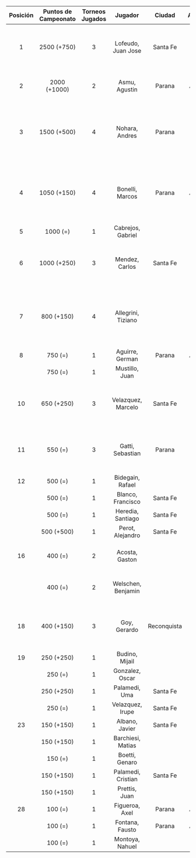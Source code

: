 |  Posición  |  Puntos de Campeonato  |  Torneos Jugados  |      Jugador       |   Ciudad    |  Afiliación  |                Puntos sumados                 |
|:----------:|:----------------------:|:-----------------:|:------------------:|:-----------:|:------------:|:---------------------------------------------:|
|     1      |      2500 (+750)       |         3         | Lofeudo, Juan Jose |  Santa Fe   |   Atemeli    |      1000 (T02) + 750 (T04) + 750 (T01)       |
|     2      |      2000 (+1000)      |         2         |   Asmu, Agustin    |   Parana    |   Aspatem    |            1000 (T01) + 1000 (T04)            |
|     3      |      1500 (+500)       |         4         |   Nohara, Andres   |   Parana    |              | 500 (T01) + 500 (T04) + 250 (T03) + 250 (T02) |
|     4      |      1050 (+150)       |         4         |  Bonelli, Marcos   |   Parana    |   Aspatem    | 500 (T01) + 250 (T02) + 150 (T04) + 150 (T03) |
|     5      |        1000 (=)        |         1         | Cabrejos, Gabriel  |             |              |                  1000 (T03)                   |
|     6      |      1000 (+250)       |         3         |   Mendez, Carlos   |  Santa Fe   |   Atemeli    |       500 (T02) + 250 (T04) + 250 (T01)       |
|     7      |       800 (+150)       |         4         | Allegrini, Tiziano |             |              | 250 (T03) + 250 (T01) + 150 (T04) + 150 (T02) |
|     8      |        750 (=)         |         1         |  Aguirre, German   |   Parana    |   Aspatem    |                   750 (T02)                   |
|            |        750 (=)         |         1         |   Mustillo, Juan   |             |              |                   750 (T03)                   |
|     10     |       650 (+250)       |         3         | Velazquez, Marcelo |  Santa Fe   |   AteMeLi    |       250 (T04) + 250 (T02) + 150 (T03)       |
|     11     |        550 (=)         |         3         |  Gatti, Sebastian  |   Parana    |              |       250 (T01) + 150 (T02) + 150 (T03)       |
|     12     |        500 (=)         |         1         |  Bidegain, Rafael  |             |              |                   500 (T03)                   |
|            |        500 (=)         |         1         | Blanco, Francisco  |  Santa Fe   |   Atemeli    |                   500 (T03)                   |
|            |        500 (=)         |         1         | Heredia, Santiago  |  Santa Fe   |   Atemeli    |                   500 (T02)                   |
|            |       500 (+500)       |         1         |  Perot, Alejandro  |  Santa Fe   |   Atemeli    |                   500 (T04)                   |
|     16     |        400 (=)         |         2         |   Acosta, Gaston   |             |              |             250 (T02) + 150 (T01)             |
|            |        400 (=)         |         2         | Welschen, Benjamin |             |              |             250 (T03) + 150 (T02)             |
|     18     |       400 (+150)       |         3         |    Goy, Gerardo    | Reconquista |    ATMAR     |       150 (T04) + 150 (T02) + 100 (T03)       |
|     19     |       250 (+250)       |         1         |   Budino, Mijail   |             |              |                   250 (T04)                   |
|            |        250 (=)         |         1         |  Gonzalez, Oscar   |             |              |                   250 (T03)                   |
|            |       250 (+250)       |         1         |   Palamedi, Uma    |  Santa Fe   |   Atemeli    |                   250 (T04)                   |
|            |        250 (=)         |         1         |  Velazquez, Irupe  |  Santa Fe   |   Atemeli    |                   250 (T01)                   |
|     23     |       150 (+150)       |         1         |   Albano, Javier   |  Santa Fe   |   Atemeli    |                   150 (T04)                   |
|            |       150 (+150)       |         1         | Barchiesi, Matias  |             |              |                   150 (T04)                   |
|            |        150 (=)         |         1         |   Boetti, Genaro   |             |              |                   150 (T03)                   |
|            |       150 (+150)       |         1         | Palamedi, Cristian |  Santa Fe   |   Atemeli    |                   150 (T04)                   |
|            |       150 (+150)       |         1         |   Prettis, Juan    |             |              |                   150 (T04)                   |
|     28     |        100 (=)         |         1         |   Figueroa, Axel   |   Parana    |   Aspatem    |                   100 (T03)                   |
|            |        100 (=)         |         1         |  Fontana, Fausto   |   Parana    |   Aspatem    |                   100 (T03)                   |
|            |        100 (=)         |         1         |  Montoya, Nahuel   |             |              |                   100 (T03)                   |